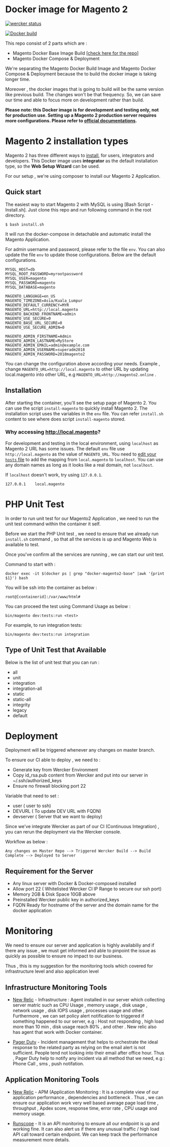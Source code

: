 # Docker image for Magento 2 

[![wercker status](https://app.wercker.com/status/4cfaeeea9b0b6ea8ea377d32c97e2e21/s/ "wercker status")](https://app.wercker.com/project/byKey/4cfaeeea9b0b6ea8ea377d32c97e2e21)

[![Docker build](http://dockeri.co/image/mshahmi/docker-magento2)](https://hub.docker.com/r/mshahmi/docker-magento2/)

This repo consist of 2 parts which are :
  * Magento Docker Base Image Build  [[check here for the repo]](https://github.com/shahmimajid/docker-magento2-base)
  * Magento Docker Compose & Deployment

  We're separating the Magento Docker Build Image and Magento Docker Compose & Deployment because the to build the docker image is taking longer time. 
  
  Moreover , the docker images that is going to build will be the same version like previous build. The changes won't be that frequency. So, we can save our time and able to focus more on development rather than build.

  
  **Please note: this Docker image is for development and testing only, not for production use. Setting up a Magento 2 production server requires more configurations. Please refer to [official documentations](http://devdocs.magento.com/guides/v2.2/config-guide/deployment/).**


# Magento 2 installation types

Magento 2 has three different ways to [install](http://devdocs.magento.com/guides/v2.2/install-gde/bk-install-guide.html), for users, integrators and developers. This Docker image uses **integrator** as the default installation type, so the **Web Setup Wizard** can be used.

For our setup , we're using composer to install our Magento 2 Application.

## Quick start

The easiest way to start Magento 2 with MySQL is using [Bash Script - Install.sh]. Just clone this repo and run following command in the root directory. 

~~~
$ bash install.sh
~~~

It will run the docker-compose in detachable and automatic install the Magento Application.

For admin username and password, please refer to the file `env`. You can also update the file `env` to update those configurations. Below are the default configurations.

~~~
MYSQL_HOST=db
MYSQL_ROOT_PASSWORD=myrootpassword
MYSQL_USER=magento
MYSQL_PASSWORD=magento
MYSQL_DATABASE=magento

MAGENTO_LANGUAGE=en_US
MAGENTO_TIMEZONE=Asia/Kuala_Lumpur
MAGENTO_DEFAULT_CURRENCY=MYR
MAGENTO_URL=http://local.magento
MAGENTO_BACKEND_FRONTNAME=admin
MAGENTO_USE_SECURE=0
MAGENTO_BASE_URL_SECURE=0
MAGENTO_USE_SECURE_ADMIN=0

MAGENTO_ADMIN_FIRSTNAME=Admin
MAGENTO_ADMIN_LASTNAME=MyStore
MAGENTO_ADMIN_EMAIL=admin@example.com
MAGENTO_ADMIN_USERNAME=superadm2018
MAGENTO_ADMIN_PASSWORD=2018magento2
~~~

You can change the configuration above according your needs. Example , change `MAGENTO_URL=http://local.magento` to other URL by updating local.magento into other URL, e.g `MAGENTO_URL=http://magento2.online` .


## Installation

After starting the container, you'll see the setup page of Magento 2. You can use the script `install-magento` to quickly install Magento 2. The installation script uses the variables in the `env` file. You can refer `install.sh` content to see where does script `install-magento` stored.


### Why accessing http://local.magento?

For development and testing in the local environment, using `localhost` as Magento 2 URL has some issues. The default `env` file use `http://local.magento` as the value of `MAGENTO_URL`. You need to [edit your `hosts` file](https://support.rackspace.com/how-to/modify-your-hosts-file/) to add the mapping from `local.magento` to `localhost`. You can use any domain names as long as it looks like a real domain, not `localhost`.

If `localhost` doesn't work, try using `127.0.0.1`.

```
127.0.0.1    local.magento
```


# PHP Unit Test

In order to run unit test for our Magento2 Application , we need to run the unit test command within the container it self.

Before we start the PHP Unit test , we need to ensure that we already run `install.sh` command , so that all the services is up and Magento Web is available to test.

Once you've confirm all the services are running , we can start our unit test.

Command to start with :

```
docker exec -it $(docker ps | grep "docker-magento2-base" |awk '{print $1}') bash
```

You will be ssh into the container as below :

```
root@[containerid]:/var/www/html#
```

You can proceed the test using Command Usage as below :

```
bin/magento dev:tests:run <test>
```

For example, to run integration tests:

```
bin/magento dev:tests:run integration
```

## Type of Unit Test that Available

Below is the list of unit test that you can run :
   * all
   * unit
   * integration
   * integration-all 
   * static 
   * static-all 
   * integrity 
   * legacy  
   * default


# Deployment

Deployment will be triggered whenever any changes on master branch.

To ensure our CI able to deploy , we need to :

   * Generate key from Wercker Environment
   * Copy id_rsa.pub content from Wercker and put into our server in ~/.ssh/authorized_keys
   * Ensure no firewall blocking port 22

Variable that need to set :
   * user ( user to ssh)
   * DEVURL ( To update DEV URL with FQDN)
   * devserver ( Server that we want to deploy)

Since we've integrate Wercker as part of our CI (Continuous Integration) , you can rerun the deployment via the Wercker console.

Workflow as below :

```
Any changes on Master Repo --> Triggered Wercker Build --> Build Complete --> Deployed to Server
```

## Requirement for the Server

   * Any linux server with Docker & Docker-composed installed
   * Allow port 22 ( Whitelisted Wercker CI IP Range to secure our ssh port)
   * Memory 2GB & Disk Space 10GB above
   * Preinstalled Wercker public key in authorized_keys
   * FQDN Ready for hostname of the server and the domain name for the docker application

# Monitoring

We need to ensure our server and application is highly availabiliy and if there any issue , we must get informed and able to pinpoint the issue as quickly as possible to ensure no impact to our business.

Thus , this is my suggestion for the monitoring tools which covered for infrastructure level and also application level

## Infrastructure Monitoring Tools

  - [New Relic](https://newrelic.com/) - Infrastructure : Agent installed in our server which collecting server matric such as CPU Usage , memory usage , disk usage , network usage , disk IOPS usage , processes usage and other. Furthermore , we can set policy alert notification to triggered if something happened to our server, e.g : Host not responding , high load more than 10 min , disk usage reach 80% , and other . New relic also has agent that work with Docker container.

  - [Pager Duty](https://www.pagerduty.com/) - Incident management that helps to orchestrate the ideal response to the related party as relying on the email alert is not sufficient. People tend not looking into their email after office hour. Thus , Pager Duty help to notify any incident via all method that we need, e.g : Phone Call , sms , push notifation.

## Application Monitoring Tools

  - [New Relic](https://newrelic.com/) - APM (Application Monitoring : It is a complete view of our application performance , dependencies and bottleneck . Thus , we can ensure our application work very well based average page load time , throughput , Apdex score, response time, error rate , CPU usage and memory usage.

  - [Runscope](https://www.runscope.com/) - It is an API monitoring to ensure all our endpoint is up and working fine. It can also alert us if there any unusual traffic / high load API call toward certain endpoint. We can keep track the performance measurement more details.

   
   
